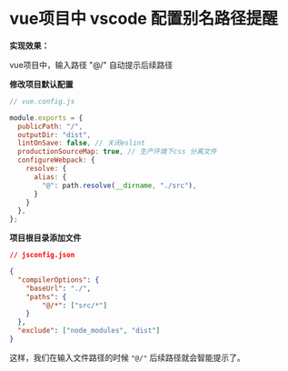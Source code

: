 # vue项目中 vscode 配置别名路径提醒

**实现效果：**

vue项目中，输入路径 "@/" 自动提示后续路径

**修改项目默认配置**

```javascript
// vue.config.js

module.exports = {
  publicPath: "/",
  outputDir: "dist",
  lintOnSave: false, // 关闭eslint
  productionSourceMap: true, // 生产环境下css 分离文件
  configureWebpack: {
    resolve: {
      alias: {
        "@": path.resolve(__dirname, "./src"),
      }
    }
  },
};
```

**项目根目录添加文件**

```json
// jsconfig.json

{
  "compilerOptions": {
    "baseUrl": "./",
    "paths": {
        "@/*": ["src/*"]
    }
  },
  "exclude": ["node_modules", "dist"]
}
```

这样，我们在输入文件路径的时候 `"@/"` 后续路径就会智能提示了。